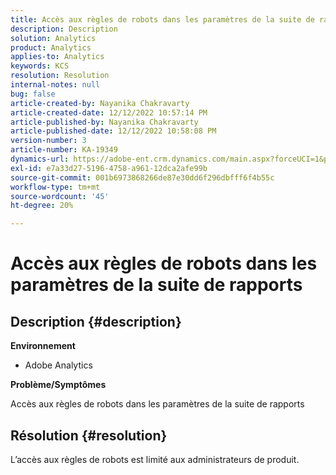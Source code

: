 ```yaml
---
title: Accès aux règles de robots dans les paramètres de la suite de rapports
description: Description
solution: Analytics
product: Analytics
applies-to: Analytics
keywords: KCS
resolution: Resolution
internal-notes: null
bug: false
article-created-by: Nayanika Chakravarty
article-created-date: 12/12/2022 10:57:14 PM
article-published-by: Nayanika Chakravarty
article-published-date: 12/12/2022 10:58:08 PM
version-number: 3
article-number: KA-19349
dynamics-url: https://adobe-ent.crm.dynamics.com/main.aspx?forceUCI=1&pagetype=entityrecord&etn=knowledgearticle&id=97b4f74e-707a-ed11-81ac-6045bd006b25
exl-id: e7a33d27-5196-4758-a961-12dca2afe99b
source-git-commit: 001b6973868266de87e30dd6f296dbfff6f4b55c
workflow-type: tm+mt
source-wordcount: '45'
ht-degree: 20%

---
```


# Accès aux règles de robots dans les paramètres de la suite de rapports

## Description {#description}


<b>Environnement</b>

- Adobe Analytics

<b>Problème/Symptômes</b>

Accès aux règles de robots dans les paramètres de la suite de rapports


## Résolution {#resolution}


L’accès aux règles de robots est limité aux administrateurs de produit.
